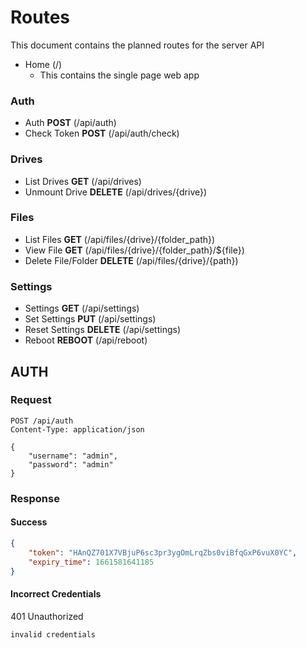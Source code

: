 # Routes

This document contains the planned routes for the server API

- Home (/)
  - This contains the single page web app 

### Auth
- Auth **POST** (/api/auth)
- Check Token **POST** (/api/auth/check)
### Drives
- List Drives **GET** (/api/drives)
- Unmount Drive **DELETE** (/api/drives/{drive})
### Files
- List Files **GET** (/api/files/{drive}/{folder_path})
- View File **GET** (/api/files/{drive}/{folder_path}/${file})
- Delete File/Folder **DELETE** (/api/files/{drive}/{path})
### Settings
- Settings **GET** (/api/settings)
- Set Settings **PUT** (/api/settings)
- Reset Settings **DELETE** (/api/settings)
- Reboot **REBOOT** (/api/reboot)

## AUTH

### Request

```http request
POST /api/auth
Content-Type: application/json

{
    "username": "admin",
    "password": "admin"
}

```

### Response

#### Success

``` json
{
    "token": "HAnQZ701X7VBjuP6sc3pr3ygOmLrqZbs0viBfqGxP6vuX0YC",
    "expiry_time": 1661581641185
}
```

#### Incorrect Credentials

401 Unauthorized

```
invalid credentials
```